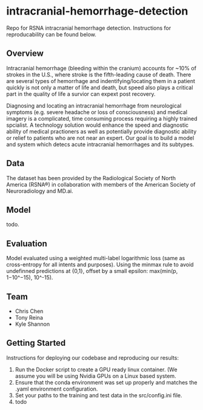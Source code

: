 # intracranial-hemorrhage-detection
Repo for RSNA intracranial hemorrhage detection. Instructions for reproducability can be found below.

## Overview
Intracranial hemorrhage (bleeding within the cranium) accounts for ~10% of strokes in the U.S., where stroke is the fifth-leading cause of death. There are several types of hemorrhage and indentifying/locating them in a patient quickly is not only a matter of life and death, but speed also plays a critical part in the quality of life a survior can expext post recovery.

Diagnosing and locating an intracranial hemorrhage from neurological symptoms (e.g. severe headache or loss of consciousness) and medical imagery is a complicated, time consuming process requiring a highly trained spcialist. A technology solution would enhance the speed and diagnostic ability of medical practioners as well as potentially provide diagnostic ability or relief to patients who are not near an expert. Our goal is to build a model and system which detecs acute intracranial hemorrhages and its subtypes. 

## Data
The dataset has been provided by the Radiological Society of North America (RSNA®) in collaboration with members of the American Society of Neuroradiology and MD.ai.

## Model
todo.

## Evaluation
Model evaluated using a weighted multi-label logarithmic loss (same as cross-entropy for all intents and purposes). Using the minmax rule to avoid undefinned predictions at {0,1}, offset by a small epsilon: max(min(p, 1−10^−15), 10^-15).

## Team
- Chris Chen
- Tony Reina
- Kyle Shannon

## Getting Started
Instructions for deploying our codebase and reproducing our results:
1. Run the Docker script to create a GPU ready linux container. (We assume you will be using Nvidia GPUs on a Linux based system.
2. Ensure that the conda environment was set up properly and matches the .yaml environment configuration. 
3. Set your paths to the training and test data in the src/config.ini file. 
4. todo
